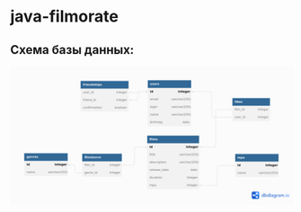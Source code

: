 # java-filmorate

## Схема базы данных:
![Схема БД](https://github.com/bolshovya/java-filmorate/blob/add-friends-likes/filmorate.png)
